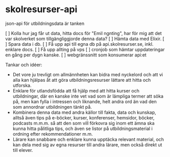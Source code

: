 # skolresurser-api
json-api för utbildningsdata är tanken

[ ] Kolla hur jag får ut data, hitta docs för "Emil ngnting", har för mig att det var skolverket som tillgängliggjorde denna data?
[ ] Hämta data med Elixir.
[ ] Spara data i db.
[ ] Få upp api till egna db på api.skolresurser.se, inkl. enklare docs.
[ ] Få upp allting på vps
[ ] cronjob som hämtar uppdateringar en gång per dygn kanske.
[ ] webgränssnitt som konsumerar api:et

Tankar och idéer:
- Det vore ju trevligt om allmännheten kan bidra med nyckelord och att vi alla kan hjälpas åt att göra utbildningsresurser lättare att hitta och utforska.
- Enklare för utlandsfödda att få hjälp med att hitta kurser och utbildningar, där en kanske inte vet vad som är lämpliga termer att söka på, men kan fylla i intressen och liknande, helt andra ord än vad den som annordnar utbildningen tänkt på.
- Kombinera denna data med andra källor till fakta, data och kunskap, alltså även tips på e-böcker, kurser, konferenser, hemsidor, böcker, podcasts m.m.m. så att den som vill förkovra sig inom ett ämna ska kunna hitta pålitliga tips, och även se listor på utbildningsmaterial i ordning efter rekommendationer m.m.
- Lärare kan snabbare och enklare kunna upptäcka relevant material, och kan dela med sig av egna resurser till andra lärare, men också direkt ut till elever.
